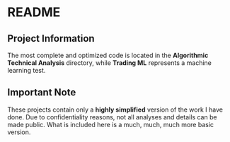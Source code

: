 # README

## Project Information

The most complete and optimized code is located in the **Algorithmic Technical Analysis** directory, while **Trading ML** represents a machine learning test.

## Important Note

These projects contain only a **highly simplified** version of the work I have done. Due to confidentiality reasons, not all analyses and details can be made public. What is included here is a much, much, much more basic version.
